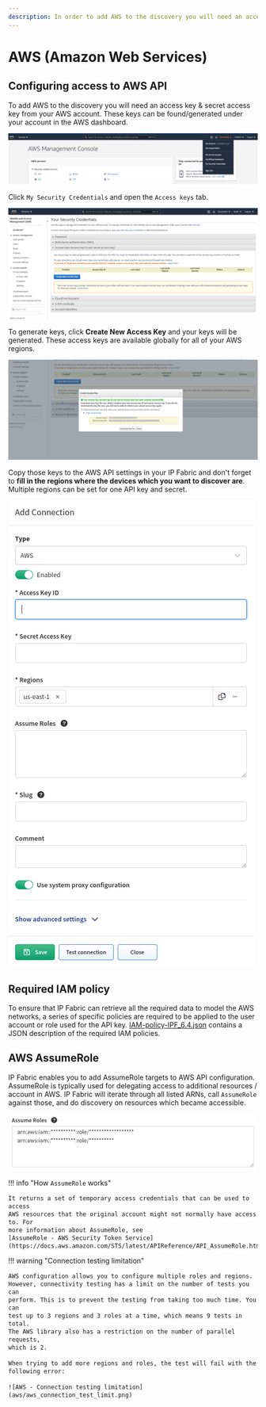 ```yaml
---
description: In order to add AWS to the discovery you will need an access key & secret access key from your AWS account.
---
```


# AWS (Amazon Web Services)

## Configuring access to AWS API

To add AWS to the discovery you will need an access key & secret access key from your AWS account. These keys can be found/generated under your account in the AWS
dashboard.

![AWS Management Console](aws/aws-management-console.png)

Click `My Security Credentials` and open the `Access keys` tab.

![AWS - Your Security Credentials](aws/aws-your-security-credentials.png)

To generate keys, click **Create New Access Key** and your keys will be
generated. These access keys are available globally for all of your AWS
regions.

![AWS - Create Access Key](aws/aws-create-access-key.png)

Copy those keys to the AWS API settings in your IP Fabric and don't
forget to **fill in the regions where the devices which you want to discover
are**. Multiple regions can be set for one API key and secret.

![Add Connection](aws/aws-vendor-api.png)

## Required IAM policy

To ensure that IP Fabric can retrieve all the required data to model the
AWS networks, a series of specific policies are required to be applied
to the user account or role used for the API key. [IAM-policy-IPF_6.4.json](aws/IAM-policy-IPF_6.4.json)
contains a JSON description of the required IAM policies.

## AWS AssumeRole

IP Fabric enables you to add AssumeRole targets to AWS API configuration. AssumeRole is typically used for delegating access to additional resources / account in AWS. IP Fabric will iterate through all listed ARNs, call `AssumeRole` against those, and do discovery on resources which became accessible.

![Add Connection With AssumeRole](aws/aws-assumerole.png)

!!! info "How `AssumeRole` works"

    It returns a set of temporary access credentials that can be used to access
    AWS resources that the original account might not normally have access to. For
    more information about AssumeRole, see
    [AssumeRole - AWS Security Token Service](https://docs.aws.amazon.com/STS/latest/APIReference/API_AssumeRole.html).

!!! warning "Connection testing limitation"

    AWS configuration allows you to configure multiple roles and regions.
    However, connectivity testing has a limit on the number of tests you can
    perform. This is to prevent the testing from taking too much time. You can
    test up to 3 regions and 3 roles at a time, which means 9 tests in total.
    The AWS library also has a restriction on the number of parallel requests,
    which is 2.

    When trying to add more regions and roles, the test will fail with the
    following error:

    ![AWS - Connection testing limitation](aws/aws_connection_test_limit.png)
